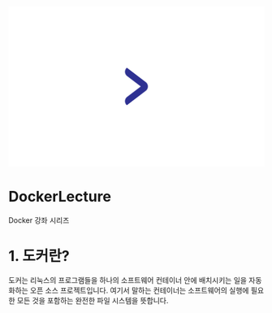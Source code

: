 ![ex_screenshot](./dockerlecture.png)  

# DockerLecture
Docker 강좌 시리즈  

# 1. 도커란?
도커는 리눅스의 프로그램들을 하나의 소프트웨어 컨테이너 안에 배치시키는 일을 자동화하는 오픈 소스 프로젝트입니다. 여기서 말하는 컨테이너는 소프트웨어의 실행에 필요한 모든 것을 포함하는 완전한 파일 시스템을 뜻합니다.
